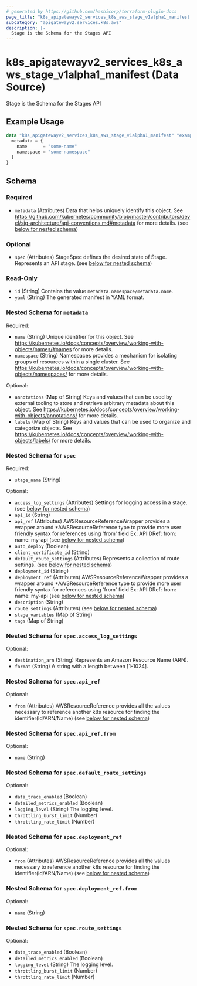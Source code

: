 ```yaml
---
# generated by https://github.com/hashicorp/terraform-plugin-docs
page_title: "k8s_apigatewayv2_services_k8s_aws_stage_v1alpha1_manifest Data Source - terraform-provider-k8s"
subcategory: "apigatewayv2.services.k8s.aws"
description: |-
  Stage is the Schema for the Stages API
---
```


# k8s_apigatewayv2_services_k8s_aws_stage_v1alpha1_manifest (Data Source)

Stage is the Schema for the Stages API

## Example Usage

```terraform
data "k8s_apigatewayv2_services_k8s_aws_stage_v1alpha1_manifest" "example" {
  metadata = {
    name      = "some-name"
    namespace = "some-namespace"
  }
}
```

<!-- schema generated by tfplugindocs -->
## Schema

### Required

- `metadata` (Attributes) Data that helps uniquely identify this object. See https://github.com/kubernetes/community/blob/master/contributors/devel/sig-architecture/api-conventions.md#metadata for more details. (see [below for nested schema](#nestedatt--metadata))

### Optional

- `spec` (Attributes) StageSpec defines the desired state of Stage.  Represents an API stage. (see [below for nested schema](#nestedatt--spec))

### Read-Only

- `id` (String) Contains the value `metadata.namespace/metadata.name`.
- `yaml` (String) The generated manifest in YAML format.

<a id="nestedatt--metadata"></a>
### Nested Schema for `metadata`

Required:

- `name` (String) Unique identifier for this object. See https://kubernetes.io/docs/concepts/overview/working-with-objects/names/#names for more details.
- `namespace` (String) Namespaces provides a mechanism for isolating groups of resources within a single cluster. See https://kubernetes.io/docs/concepts/overview/working-with-objects/namespaces/ for more details.

Optional:

- `annotations` (Map of String) Keys and values that can be used by external tooling to store and retrieve arbitrary metadata about this object. See https://kubernetes.io/docs/concepts/overview/working-with-objects/annotations/ for more details.
- `labels` (Map of String) Keys and values that can be used to organize and categorize objects. See https://kubernetes.io/docs/concepts/overview/working-with-objects/labels/ for more details.


<a id="nestedatt--spec"></a>
### Nested Schema for `spec`

Required:

- `stage_name` (String)

Optional:

- `access_log_settings` (Attributes) Settings for logging access in a stage. (see [below for nested schema](#nestedatt--spec--access_log_settings))
- `api_id` (String)
- `api_ref` (Attributes) AWSResourceReferenceWrapper provides a wrapper around *AWSResourceReference type to provide more user friendly syntax for references using 'from' field Ex: APIIDRef:  from: name: my-api (see [below for nested schema](#nestedatt--spec--api_ref))
- `auto_deploy` (Boolean)
- `client_certificate_id` (String)
- `default_route_settings` (Attributes) Represents a collection of route settings. (see [below for nested schema](#nestedatt--spec--default_route_settings))
- `deployment_id` (String)
- `deployment_ref` (Attributes) AWSResourceReferenceWrapper provides a wrapper around *AWSResourceReference type to provide more user friendly syntax for references using 'from' field Ex: APIIDRef:  from: name: my-api (see [below for nested schema](#nestedatt--spec--deployment_ref))
- `description` (String)
- `route_settings` (Attributes) (see [below for nested schema](#nestedatt--spec--route_settings))
- `stage_variables` (Map of String)
- `tags` (Map of String)

<a id="nestedatt--spec--access_log_settings"></a>
### Nested Schema for `spec.access_log_settings`

Optional:

- `destination_arn` (String) Represents an Amazon Resource Name (ARN).
- `format` (String) A string with a length between [1-1024].


<a id="nestedatt--spec--api_ref"></a>
### Nested Schema for `spec.api_ref`

Optional:

- `from` (Attributes) AWSResourceReference provides all the values necessary to reference another k8s resource for finding the identifier(Id/ARN/Name) (see [below for nested schema](#nestedatt--spec--api_ref--from))

<a id="nestedatt--spec--api_ref--from"></a>
### Nested Schema for `spec.api_ref.from`

Optional:

- `name` (String)



<a id="nestedatt--spec--default_route_settings"></a>
### Nested Schema for `spec.default_route_settings`

Optional:

- `data_trace_enabled` (Boolean)
- `detailed_metrics_enabled` (Boolean)
- `logging_level` (String) The logging level.
- `throttling_burst_limit` (Number)
- `throttling_rate_limit` (Number)


<a id="nestedatt--spec--deployment_ref"></a>
### Nested Schema for `spec.deployment_ref`

Optional:

- `from` (Attributes) AWSResourceReference provides all the values necessary to reference another k8s resource for finding the identifier(Id/ARN/Name) (see [below for nested schema](#nestedatt--spec--deployment_ref--from))

<a id="nestedatt--spec--deployment_ref--from"></a>
### Nested Schema for `spec.deployment_ref.from`

Optional:

- `name` (String)



<a id="nestedatt--spec--route_settings"></a>
### Nested Schema for `spec.route_settings`

Optional:

- `data_trace_enabled` (Boolean)
- `detailed_metrics_enabled` (Boolean)
- `logging_level` (String) The logging level.
- `throttling_burst_limit` (Number)
- `throttling_rate_limit` (Number)
